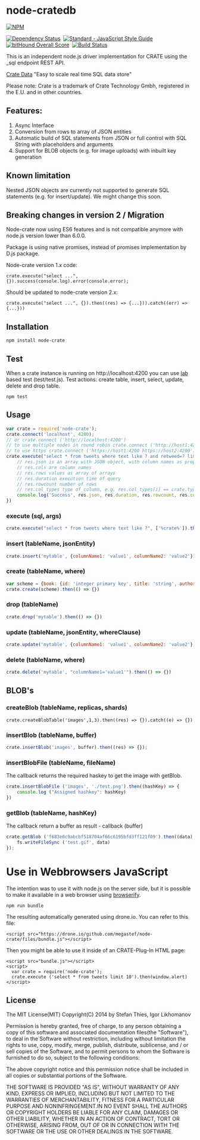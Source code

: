 node-cratedb
==========

[![NPM](https://nodei.co/npm/node-cratedb.png?downloads=true&downloadRank=true&stars=true)](https://nodei.co/npm/node-cratedb/)


[![Dependency Status](https://gemnasium.com/megastef/node-crate.png)](https://gemnasium.com/nsouto/node-crate)
&nbsp;[![Standard - JavaScript Style Guide](https://img.shields.io/badge/code%20style-standard-brightgreen.svg)](http://standardjs.com/)
&nbsp;[![bitHound Overall Score](https://www.bithound.io/github/nsouto/node-cratedb/badges/score.svg)](https://www.bithound.io/github/nsouto/node-cratedb)
&nbsp;[![Build Status](https://travis-ci.org/nsouto/node-cratedb.svg?branch=master)](https://travis-ci.org/nsouto/node-cratedb.svg?branch=master)



This is an independent node.js driver implementation for CRATE using the _sql endpoint REST API.

[Crate Data](http://crate.io) "Easy to scale real time SQL data store"

Please note: Crate is a trademark of Crate Technology Gmbh, registered in the E.U. and in other countries.


## Features:
1. Async Interface
2. Conversion from rows to array of JSON entities
3. Automatic build of SQL statements from JSON or full control with SQL String with placeholders and arguments
4. Support for BLOB objects (e.g. for image uploads) with inbuilt key generation

## Known limitation
Nested JSON objects are currently not supported to generate SQL statements (e.g. for insert/update).
We might change this soon.

## Breaking changes in version 2 / Migration

Node-crate now using ES6 features and is not compatible anymore with node.js version lower than 6.0.0.

Package is using native promises, instead of promises implementation by D.js package.

Node-crate version 1.x code:
```
crate.execute("select ...", {}).success(console.log).error(console.error);
```

Should be updated to node-crate version 2.x:
```
crate.execute("select ...", {}).then((res) => {...})).catch((err) => {...}))
```


## Installation

```
npm install node-crate
```

## Test
When a crate instance is running on http://localhost:4200 you can use [lab](https://github.com/spumko/lab) based test (test/test.js).
Test actions: create table, insert, select, update, delete and drop table.

```
npm test
```

## Usage

```js
var crate = require('node-crate');
crate.connect('localhost', 4200);
// or crate.connect ('http://localhost:4200')
// to use multiple nodes in round robin crate.connect ('http://host1:4200 http://host2:4200')
// to use https crate.connect ('https://host1:4200 https://host2:4200')
crate.execute("select * from tweets where text like ? and retweed=? limit 1", ['Frohe Ostern%', true]).then((res) => {
	// res.json is an array with JSON object, with column names as properties, TIMESTAMP is converted to Date for crate V0.38+
	// res.cols are column names
	// res.rows values as array of arrays
	// res.duration execution time of query
	// res.rowcount number of rows
	// res.col_types type of column, e.g. res.col_types[i] == crate.type.TIMESTAMP
	console.log('Success', res.json, res.duration, res.rowcount, res.cols, res.rows)
})

```
### execute (sql, args)
```js
crate.execute("select * from tweets where text like ?", ['%crate%']).then((res) => console.log(res))).catch((err) => console.log(err))
```
### insert (tableName, jsonEntity)
```js
crate.insert('mytable', {columnName1: 'value1', columnName2: 'value2'}).then((res) => {})
```

### create (tableName, where)
```js
var scheme = {book: {id: 'integer primary key', title: 'string', author: 'string'}}
crate.create(scheme).then(() => {})
```

### drop (tableName)
```js
crate.drop('mytable').then(() => {})
```


### update (tableName, jsonEntity, whereClause)
```js
crate.update('mytable', {columnName1: 'value1', columnName2: 'value2'}, 'columnName3=5').then(() => {})
```


### delete (tableName, where)
```js
crate.delete('mytable', "columnName1='value1'").then(() => {})
```

## BLOB's


### createBlob (tableName, replicas, shards)
```
crate.createBlobTable('images',1,3).then((res) => {}).catch((e) => {})
```
### insertBlob (tableName, buffer)
```js
crate.insertBlob('images', buffer).then((res) => {});
```
### insertBlobFile (tableName, fileName)
The callback returns the required haskey to get the image with getBlob.

```js
crate.insertBlobFile ('images', './test.png').then((hashKey) => {
    console.log ("Assigned hashkey": hashKey)
})
```
### getBlob (tableName, hashKey)
The callback return a buffer as result - callback (buffer)
```js
crate.getBlob ('f683e0c9abcbf518704af66c6195bfd3ff121f09').then((data) => {
  	fs.writeFileSync ('test.gif', data)
});
```

# Use in Webbrowsers JavaScript

The intention was to use it with node.js on the server side, but it is possible to make it available in a web browser using [browserify](https://github.com/substack/node-browserify).
```
npm run bundle
```

The resulting automatically generated using drone.io. You can refer to this file:

```
<script src="https://drone.io/github.com/megastef/node-crate/files/bundle.js"></script>
```

Then you might be able to use it inside of an CRATE-Plug-In HTML page:

```
<script src="bundle.js"></script>
<script>
  var crate = require('node-crate');
  crate.execute ('select * from tweets limit 10').then(window.alert)
</script>
```

## License

The MIT License(MIT)
Copyright(C) 2014 by Stefan Thies, Igor Likhomanov

Permission is hereby granted, free of charge, to any person obtaining a copy
of this software and associated documentation files(the "Software"), to deal
in the Software without restriction, including without limitation the rights
to use, copy, modify, merge, publish, distribute, sublicense, and / or sell
copies of the Software, and to permit persons to whom the Software is
furnished to do so, subject to the following conditions:

The above copyright notice and this permission notice shall be included in
all copies or substantial portions of the Software.

THE SOFTWARE IS PROVIDED "AS IS", WITHOUT WARRANTY OF ANY KIND, EXPRESS OR
IMPLIED, INCLUDING BUT NOT LIMITED TO THE WARRANTIES OF MERCHANTABILITY,
FITNESS FOR A PARTICULAR PURPOSE AND NONINFRINGEMENT.IN NO EVENT SHALL THE
AUTHORS OR COPYRIGHT HOLDERS BE LIABLE FOR ANY CLAIM, DAMAGES OR OTHER
LIABILITY, WHETHER IN AN ACTION OF CONTRACT, TORT OR OTHERWISE, ARISING FROM,
OUT OF OR IN CONNECTION WITH THE SOFTWARE OR THE USE OR OTHER DEALINGS IN
THE SOFTWARE.
